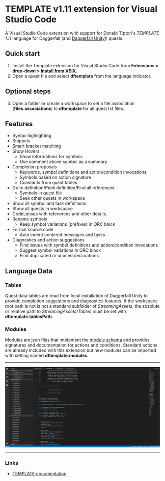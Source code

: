 # TEMPLATE v1.11 extension for Visual Studio Code

A Visual Studio Code extension with support for Donald Tipton's _TEMPLATE 1.11_ language for Daggerfall (and [Daggerfall Unity](https://github.com/Interkarma/daggerfall-unity)!) quests.

## Quick start

1. Install the Template extension for Visual Studio Code from **Extensions > drop-down > [Install from VSIX](https://code.visualstudio.com/docs/editor/extension-gallery#_install-from-a-vsix)**.
2. Open a quest file and select **dftemplate** from the language indicator.

## Optional steps

3. Open a folder or create a workspace to set a file association (**files.associations**) to **dftemplate** for all quest txt files.

## Features

* Syntax highlighting
* Snippets
* Smart bracket matching
* Show Hovers
    + Show informations for symbols
    + Use comment above symbol as a summary
* Completion proposals
    + Keywords, symbol definitions and action/condition invocations
    + Symbols based on action signature
    + Constants from quest tables
* Go to definition/Peek definition/Find all references
    + Symbols in quest file
    + Seek other quests in workspace
* Show all symbol and task definitions
* Show all quests in workspace
* CodeLenses with references and other details.
* Rename symbols
    + Keep symbol variations (prefixes) in QRC block
* Format source code
    + Auto indent centered messages and tasks
* Diagnostics and action suggestions
    + Find issues with symbol definitions and action/condition invocations
    + Suggest symbol variations in QRC block
    + Find duplicated or unused declarations

## Language Data

### Tables

Quest data tables are read from local installation of Daggerfall Unity to provide completion suggestions and diagnostics features. If the workspace root path is not is not a standard subfolder of _StreamingAssets_, the absolute or relative path to _StreamingAssets/Tables_ must be set with **dftemplate.tablesPath**.

### Modules

Modules are json files that implement the [module schema](schemas/module.json) and provides signatures and documentation for actions and conditions.
Standard actions are already included with this extension but new modules can be imported with setting named **dftemplate.modules**.

-----------------------------------------------------------------------------------------------------------

![Brisiens](images/brisien.png)

-----------------------------------------------------------------------------------------------------------

### Links

* [TEMPLATE documentation](http://www.dfworkshop.net/static_files/questing-source-docs.html)
